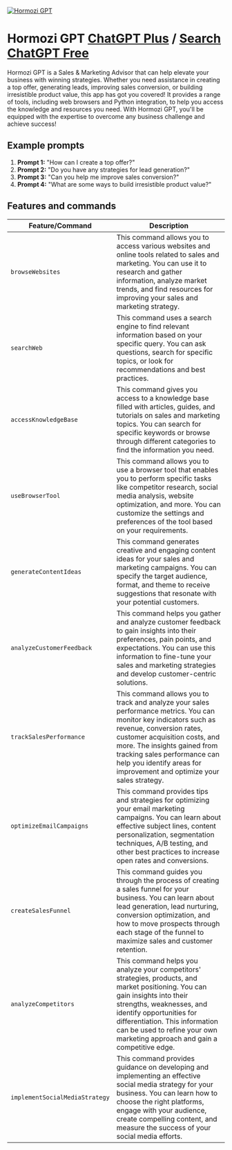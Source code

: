 
[![Hormozi GPT](null)](https://chat.openai.com/g/g-zuHCfIs9y-hormozi-gpt)

# Hormozi GPT [ChatGPT Plus](https://chat.openai.com/g/g-zuHCfIs9y-hormozi-gpt) / [Search ChatGPT Free](https://gptcall.net/index.html#/?search=Hormozi%20GPT)

Hormozi GPT is a Sales & Marketing Advisor that can help elevate your business with winning strategies. Whether you need assistance in creating a top offer, generating leads, improving sales conversion, or building irresistible product value, this app has got you covered! It provides a range of tools, including web browsers and Python integration, to help you access the knowledge and resources you need. With Hormozi GPT, you'll be equipped with the expertise to overcome any business challenge and achieve success!

## Example prompts

1. **Prompt 1:** "How can I create a top offer?"
2. **Prompt 2:** "Do you have any strategies for lead generation?"
3. **Prompt 3:** "Can you help me improve sales conversion?"
4. **Prompt 4:** "What are some ways to build irresistible product value?"

## Features and commands

| Feature/Command | Description |
| --- | --- |
| `browseWebsites` | This command allows you to access various websites and online tools related to sales and marketing. You can use it to research and gather information, analyze market trends, and find resources for improving your sales and marketing strategy. |
| `searchWeb` | This command uses a search engine to find relevant information based on your specific query. You can ask questions, search for specific topics, or look for recommendations and best practices. |
| `accessKnowledgeBase` | This command gives you access to a knowledge base filled with articles, guides, and tutorials on sales and marketing topics. You can search for specific keywords or browse through different categories to find the information you need. |
| `useBrowserTool` | This command allows you to use a browser tool that enables you to perform specific tasks like competitor research, social media analysis, website optimization, and more. You can customize the settings and preferences of the tool based on your requirements. |
| `generateContentIdeas` | This command generates creative and engaging content ideas for your sales and marketing campaigns. You can specify the target audience, format, and theme to receive suggestions that resonate with your potential customers. |
| `analyzeCustomerFeedback` | This command helps you gather and analyze customer feedback to gain insights into their preferences, pain points, and expectations. You can use this information to fine-tune your sales and marketing strategies and develop customer-centric solutions. |
| `trackSalesPerformance` | This command allows you to track and analyze your sales performance metrics. You can monitor key indicators such as revenue, conversion rates, customer acquisition costs, and more. The insights gained from tracking sales performance can help you identify areas for improvement and optimize your sales strategy. |
| `optimizeEmailCampaigns` | This command provides tips and strategies for optimizing your email marketing campaigns. You can learn about effective subject lines, content personalization, segmentation techniques, A/B testing, and other best practices to increase open rates and conversions. |
| `createSalesFunnel` | This command guides you through the process of creating a sales funnel for your business. You can learn about lead generation, lead nurturing, conversion optimization, and how to move prospects through each stage of the funnel to maximize sales and customer retention. |
| `analyzeCompetitors` | This command helps you analyze your competitors' strategies, products, and market positioning. You can gain insights into their strengths, weaknesses, and identify opportunities for differentiation. This information can be used to refine your own marketing approach and gain a competitive edge. |
| `implementSocialMediaStrategy` | This command provides guidance on developing and implementing an effective social media strategy for your business. You can learn how to choose the right platforms, engage with your audience, create compelling content, and measure the success of your social media efforts. |



